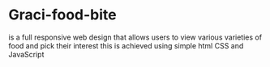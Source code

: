 # Graci-food-bite
is a full responsive web design that allows users to view various varieties of food and pick their interest 
this is achieved using simple html CSS and JavaScript 
